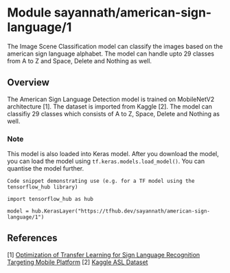 # Module sayannath/american-sign-language/1

The Image Scene Classification model can classify the images based on the american sign language alphabet. The model can handle upto 29 classes from A to Z and Space, Delete and Nothing as well. 

<!-- asset-path: https://storage.googleapis.com/tfhub-modules/tmp/model.tar.gz -->
<!-- task: image-classification -->
<!-- network-architecture: mobilenet-v2 -->
<!-- dataset: other -->
<!-- format: saved_model_2 -->
<!-- fine-tunable: false -->
<!-- license: apache-2.0 -->

## Overview

The American Sign Language Detection model is trained on MobileNetV2 architecture [1]. The dataset is imported from Kaggle [2]. The model can classifiy 29 classes which consists of A to Z, Space, Delete and Nothing as well.

### Note

This model is also loaded into Keras model. After you download the model, you can load the model using `tf.keras.models.load_model()`. You can quantise the model further.

```
Code snippet demonstrating use (e.g. for a TF model using the tensorflow_hub library)

import tensorflow_hub as hub

model = hub.KerasLayer("https://tfhub.dev/sayannath/american-sign-language/1")
```

## References
[1] [Optimization of Transfer Learning for Sign Language Recognition Targeting Mobile Platform](https://arxiv.org/pdf/1805.06618.pdf)
[2] [Kaggle ASL Dataset](https://www.kaggle.com/datasets/grassknoted/asl-alphabet) 